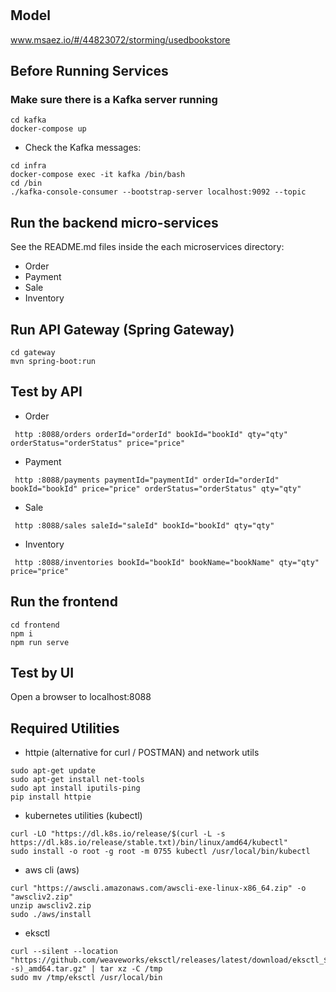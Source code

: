 # 

## Model
www.msaez.io/#/44823072/storming/usedbookstore

## Before Running Services
### Make sure there is a Kafka server running
```
cd kafka
docker-compose up
```
- Check the Kafka messages:
```
cd infra
docker-compose exec -it kafka /bin/bash
cd /bin
./kafka-console-consumer --bootstrap-server localhost:9092 --topic
```

## Run the backend micro-services
See the README.md files inside the each microservices directory:

- Order
- Payment
- Sale
- Inventory


## Run API Gateway (Spring Gateway)
```
cd gateway
mvn spring-boot:run
```

## Test by API
- Order
```
 http :8088/orders orderId="orderId" bookId="bookId" qty="qty" orderStatus="orderStatus" price="price" 
```
- Payment
```
 http :8088/payments paymentId="paymentId" orderId="orderId" bookId="bookId" price="price" orderStatus="orderStatus" qty="qty" 
```
- Sale
```
 http :8088/sales saleId="saleId" bookId="bookId" qty="qty" 
```
- Inventory
```
 http :8088/inventories bookId="bookId" bookName="bookName" qty="qty" price="price" 
```


## Run the frontend
```
cd frontend
npm i
npm run serve
```

## Test by UI
Open a browser to localhost:8088

## Required Utilities

- httpie (alternative for curl / POSTMAN) and network utils
```
sudo apt-get update
sudo apt-get install net-tools
sudo apt install iputils-ping
pip install httpie
```

- kubernetes utilities (kubectl)
```
curl -LO "https://dl.k8s.io/release/$(curl -L -s https://dl.k8s.io/release/stable.txt)/bin/linux/amd64/kubectl"
sudo install -o root -g root -m 0755 kubectl /usr/local/bin/kubectl
```

- aws cli (aws)
```
curl "https://awscli.amazonaws.com/awscli-exe-linux-x86_64.zip" -o "awscliv2.zip"
unzip awscliv2.zip
sudo ./aws/install
```

- eksctl 
```
curl --silent --location "https://github.com/weaveworks/eksctl/releases/latest/download/eksctl_$(uname -s)_amd64.tar.gz" | tar xz -C /tmp
sudo mv /tmp/eksctl /usr/local/bin
```

